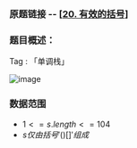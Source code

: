 ### 原题链接 -- [[20. 有效的括号](https://leetcode.cn/problems/valid-parentheses/)]

### 题目概述：
Tag : 「单调栈」

![image](https://user-images.githubusercontent.com/99656524/235833763-39d925e4-6feb-427e-8f51-bf944d173bd0.png)

### 数据范围
* $1 <= s.length <= 104$
* $s 仅由括号 '()[]{}' 组成$
